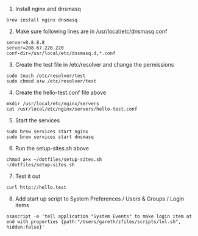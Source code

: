 1) Install nginx and dnsmasq

```
brew install nginx dnsmasq
```

2) Make sure following lines are in /usr/local/etc/dnsmasq.conf

```
server=8.8.8.8
server=208.67.220.220
conf-dir=/usr/local/etc/dnsmasq.d,*.conf
```

3) Create the test file in /etc/resolver and change the permissions

```sudo mkdir /etc/resolver
sudo touch /etc/resolver/test
sudo chmod a+w /etc/resolver/test
```

4) Create the hello-test.conf file above

```
mkdir /usr/local/etc/nginx/servers
cat /usr/local/etc/nginx/servers/hello-test.conf
```

5) Start the services

```
sudo brew services start nginx
sudo brew services start dnsmasq
```

6) Run the setup-sites.sh above

```
chmod a+x ~/dotfiles/setup-sites.sh
~/dotfiles/setup-sites.sh
```

7) Test it out

```
curl http://hello.test
```

8) Add start up script to System Preferences / Users & Groups / Login items

```
osascript -e 'tell application "System Events" to make login item at end with properties {path:"/Users/gareth/zfiles/scripts/lol.sh", hidden:false}'
```
